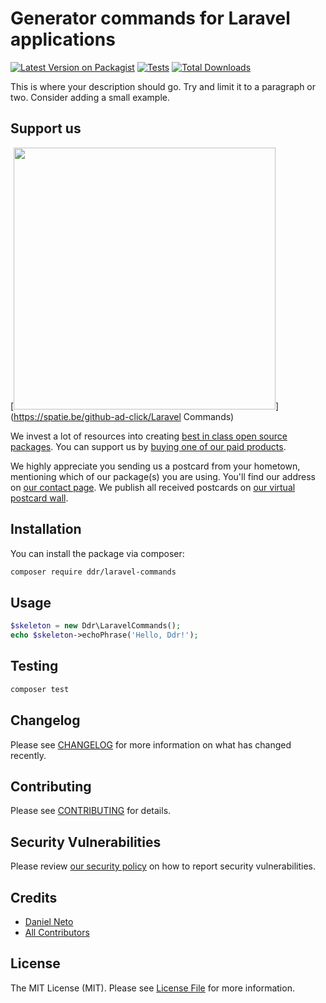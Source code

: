 # Generator commands for Laravel applications

[![Latest Version on Packagist](https://img.shields.io/packagist/v/ddr/laravel-commands.svg?style=flat-square)](https://packagist.org/packages/ddr/laravel-commands)
[![Tests](https://img.shields.io/github/actions/workflow/status/ddr/laravel-commands/run-tests.yml?branch=main&label=tests&style=flat-square)](https://github.com/ddr/laravel-commands/actions/workflows/run-tests.yml)
[![Total Downloads](https://img.shields.io/packagist/dt/ddr/laravel-commands.svg?style=flat-square)](https://packagist.org/packages/ddr/laravel-commands)

This is where your description should go. Try and limit it to a paragraph or two. Consider adding a small example.

## Support us

[<img src="https://github-ads.s3.eu-central-1.amazonaws.com/Laravel Commands.jpg?t=1" width="419px" />](https://spatie.be/github-ad-click/Laravel Commands)

We invest a lot of resources into creating [best in class open source packages](https://spatie.be/open-source). You can support us by [buying one of our paid products](https://spatie.be/open-source/support-us).

We highly appreciate you sending us a postcard from your hometown, mentioning which of our package(s) you are using. You'll find our address on [our contact page](https://spatie.be/about-us). We publish all received postcards on [our virtual postcard wall](https://spatie.be/open-source/postcards).

## Installation

You can install the package via composer:

```bash
composer require ddr/laravel-commands
```

## Usage

```php
$skeleton = new Ddr\LaravelCommands();
echo $skeleton->echoPhrase('Hello, Ddr!');
```

## Testing

```bash
composer test
```

## Changelog

Please see [CHANGELOG](CHANGELOG.md) for more information on what has changed recently.

## Contributing

Please see [CONTRIBUTING](https://github.com/spatie/.github/blob/main/CONTRIBUTING.md) for details.

## Security Vulnerabilities

Please review [our security policy](../../security/policy) on how to report security vulnerabilities.

## Credits

- [Daniel Neto](https://github.com/danie1net0)
- [All Contributors](../../contributors)

## License

The MIT License (MIT). Please see [License File](LICENSE.md) for more information.
